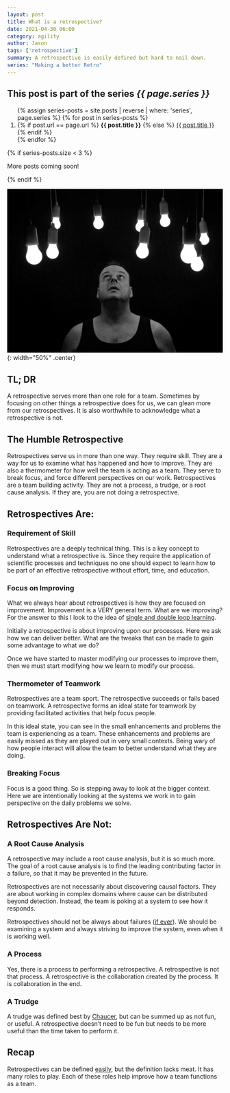 ```yaml
---
layout: post
title: What is a retrospective?
date: 2021-04-30 06:00
category: agility
author: Jason
tags: ['retrospective']
summary: A retrospective is easily defined but hard to nail down.
series: "Making a better Retro"
---
```


<aside class="series">
  <h2>This post is part of the series <em>{{ page.series }}</em></h2>
  <ol>
    {% assign series-posts = site.posts | reverse | where: 'series', page.series %}
    {% for post in series-posts %}
    <li>
      {% if post.url == page.url %}
      <strong>{{ post.title }}</strong>
      {% else %}
      <a href="{{ site.baseurl }}{{ post.url }}">{{ post.title }}</a>
      {% endif %}
    </li>
    {% endfor %}
  </ol>
  {% if series-posts.size < 3 %}
  <p>More posts coming soon!</p>
  {% endif %}
</aside>

![Man looking up at a lot of hanging light bulbs](/assets/img/posts/2021/04/lights.jpg){: width="50%" .center}

## TL; DR

A retrospective serves more than one role for a team. Sometimes by focusing on other things a retrospective does for us, we can glean more from our retrospectives. It is also worthwhile to acknowledge what a retrospective is not.

## The Humble Retrospective

Retrospectives serve us in more than one way. They require skill. They are a way for us to examine what has happened and how to improve. They are also a thermometer for how well the team is acting as a team. They serve to break focus, and force different perspectives on our work. Retrospectives are a team building activity. They are not a process, a trudge, or a root cause analysis. If they are, you are not doing a retrospective.

## Retrospectives Are:

### Requirement of Skill

Retrospectives are a deeply technical thing. This is a key concept to understand what a retrospective is. Since they require the application of scientific processes and techniques no one should expect to learn how to be part of an effective retrospective without effort, time, and education.

### Focus on Improving

What we always hear about retrospectives is how they are focused on improvement. Improvement is a VERY general term. What are we improving? For the answer to this I look to the idea of [single and double loop learning](https://en.wikipedia.org/wiki/Double-loop_learning).

Initially a retrospective is about improving upon our processes. Here we ask how we can deliver better. What are the tweaks that can be made to gain some advantage to what we do?

Once we have started to master modifying our processes to improve them, then we must start modifying how we learn to modify our process.

### Thermometer of Teamwork

Retrospectives are a team sport. The retrospective succeeds or fails based on teamwork. A retrospective forms an ideal state for teamwork by providing facilitated activities that help focus people.

In this ideal state, you can see in the small enhancements and problems the team is experiencing as a team. These enhancements and problems are easily missed as they are played out in very small contexts. Being wary of how people interact will allow the team to better understand what they are doing.

### Breaking Focus

Focus is a good thing. So is stepping away to look at the bigger context. Here we are intentionally looking at the systems we work in to gain perspective on the daily problems we solve.

## Retrospectives Are Not:

### A Root Cause Analysis

A retrospective may include a root cause analysis, but it is so much more. The goal of a root cause analysis is to find the leading contributing factor in a failure, so that it may be prevented in the future.

Retrospectives are not necessarily about discovering causal factors. They are about working in complex domains where cause can be distributed beyond detection. Instead, the team is poking at a system to see how it responds.

Retrospectives should not be always about failures ([if ever](http://developeronfire.com/podcast/episode-054-woody-zuill-turn-up-the-good)). We should be examining a system and always striving to improve the system, even when it is working well.

### A Process

Yes, there is a process to performing a retrospective. A retrospective is not that process. A retrospective is the collaboration created by the process. It is collaboration in the end.

### A Trudge

A trudge was defined best by [Chaucer](http://www.moviequotedb.com/movies/knights-tale-a/quote_12967.html), but can be summed up as not fun, or useful. A retrospective doesn’t need to be fun but needs to be more useful than the time taken to perform it.

## Recap

Retrospectives can be defined [easily](https://www.google.com/search?q=definition+of+Retrospective&rlz=1C1GGRV_enUS752US752&oq=definition+of+Retrospective&aqs=chrome..69i57j0l5.9150j1j4&sourceid=chrome&ie=UTF-8), but the definition lacks meat. It has many roles to play. Each of these roles help improve how a team functions as a team.

